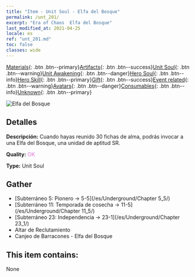 ```yaml
---
title: "Item - Unit Soul - Elfa del Bosque"
permalink: /unt_201/
excerpt: "Era of Chaos  Elfa del Bosque"
last_modified_at: 2021-04-25
locale: es
ref: "unt_201.md"
toc: false
classes: wide
---
```

 [Materials](/ItemsES/){: .btn .btn--primary}[Artifacts](/ItemsES/Artifacts/){: .btn .btn--success}[Unit Soul](/ItemsES/UnitSoul/){: .btn .btn--warning}[Unit Awakening](/ItemsES/UnitAwakening/){: .btn .btn--danger}[Hero Soul](/ItemsES/HeroSoul/){: .btn .btn--info}[Hero Skill](/ItemsES/HeroSkill/){: .btn .btn--primary}[Gift](/ItemsES/Gift/){: .btn .btn--success}[Event related](/ItemsES/Events/){: .btn .btn--warning}[Avatars](/ItemsES/Avatars/){: .btn .btn--danger}[Consumables](/ItemsES/Consumables/){: .btn .btn--info}[Unknown](/ItemsES/Unknown/){: .btn .btn--primary}

 ![Elfa del Bosque](/images/u/ti_mujingling.jpg)

## Detalles
 **Descripción:** Cuando hayas reunido 30 fichas de alma, podrás invocar a una Elfa del Bosque, una unidad de aptitud SR.

 **Quality:** <span style="color: #DA70D6">OK</span>

 **Type:** Unit Soul

## Gather

*    [Subterráneo 5: Pionero -> 5-5](/es/Underground/Chapter 5_5/) 
*    [Subterráneo 11: Temporada de cosecha -> 11-5](/es/Underground/Chapter 11_5/) 
*    [Subterráneo 23: Independencia -> 23-1](/es/Underground/Chapter 23_1/) 
*    Altar de Reclutamiento 
*    Canjeo de Barracones - Elfa del Bosque 

## This item contains:

  None

